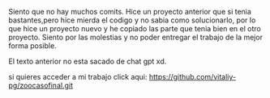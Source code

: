 Siento que no hay muchos comits. Hice un proyecto anterior que si tenia bastantes,pero hice mierda el codigo y no sabia como solucionarlo, por lo que hice un proyecto nuevo y he copiado las parte que tenia bien en el otro proyecto. Siento por las molestias y no poder entregar el trabajo de la mejor forma posible.


El texto anterior no esta sacado de chat gpt xd.

si quieres acceder a mi trabajo click aqui:  https://github.com/vitaliy-pg/zoocasofinal.git
